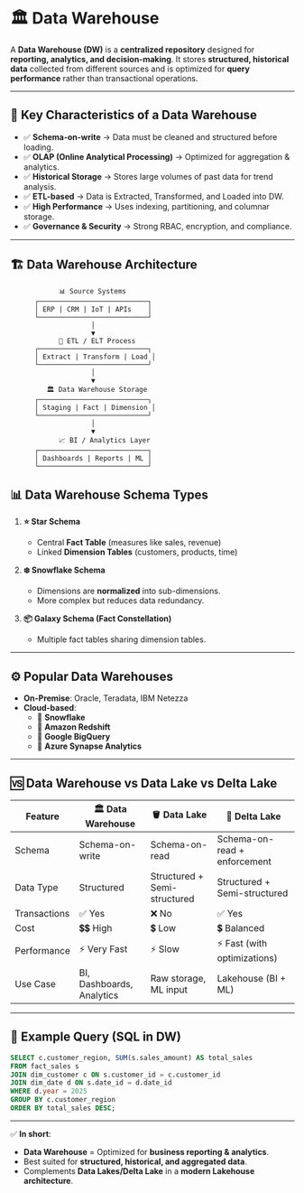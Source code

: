 # 🏛️ Data Warehouse  

A **Data Warehouse (DW)** is a **centralized repository** designed for **reporting, analytics, and decision-making**. It stores **structured, historical data** collected from different sources and is optimized for **query performance** rather than transactional operations.  

---

## 📌 Key Characteristics of a Data Warehouse  

- ✅ **Schema-on-write** → Data must be cleaned and structured before loading.  
- ✅ **OLAP (Online Analytical Processing)** → Optimized for aggregation & analytics.  
- ✅ **Historical Storage** → Stores large volumes of past data for trend analysis.  
- ✅ **ETL-based** → Data is Extracted, Transformed, and Loaded into DW.  
- ✅ **High Performance** → Uses indexing, partitioning, and columnar storage.  
- ✅ **Governance & Security** → Strong RBAC, encryption, and compliance.  

---

## 🏗️ Data Warehouse Architecture  

```
            📊 Source Systems
      ┌───────────────────────────┐
      │ ERP | CRM | IoT | APIs    │
      └───────────────────────────┘
                    │
                    ▼
            🔄 ETL / ELT Process
      ┌───────────────────────────┐
      │ Extract | Transform | Load │
      └───────────────────────────┘
                    │
                    ▼
         🏛️ Data Warehouse Storage
      ┌───────────────────────────┐
      │ Staging | Fact | Dimension │
      └───────────────────────────┘
                    │
                    ▼
            📈 BI / Analytics Layer
      ┌───────────────────────────┐
      │ Dashboards | Reports | ML │
      └───────────────────────────┘
```

## 📊 Data Warehouse Schema Types  

1. **⭐ Star Schema**  
   - Central **Fact Table** (measures like sales, revenue)  
   - Linked **Dimension Tables** (customers, products, time)  

2. **❄️ Snowflake Schema**  
   - Dimensions are **normalized** into sub-dimensions.  
   - More complex but reduces data redundancy.  

3. **📦 Galaxy Schema (Fact Constellation)**  
   - Multiple fact tables sharing dimension tables.  

---

## ⚙️ Popular Data Warehouses  

- **On-Premise**: Oracle, Teradata, IBM Netezza  
- **Cloud-based**:  
  - 🔹 **Snowflake**  
  - 🔹 **Amazon Redshift**  
  - 🔹 **Google BigQuery**  
  - 🔹 **Azure Synapse Analytics**  

---

## 🆚 Data Warehouse vs Data Lake vs Delta Lake  

| Feature | 🏛️ Data Warehouse | 🪣 Data Lake | 🌊 Delta Lake |
|---------|------------------|--------------|---------------|
| Schema | Schema-on-write | Schema-on-read | Schema-on-read + enforcement |
| Data Type | Structured | Structured + Semi-structured | Structured + Semi-structured |
| Transactions | ✅ Yes | ❌ No | ✅ Yes |
| Cost | 💲💲 High | 💲 Low | 💲 Balanced |
| Performance | ⚡ Very Fast | ⚡ Slow | ⚡ Fast (with optimizations) |
| Use Case | BI, Dashboards, Analytics | Raw storage, ML input | Lakehouse (BI + ML) |

---

## 📝 Example Query (SQL in DW)

```sql
SELECT c.customer_region, SUM(s.sales_amount) AS total_sales
FROM fact_sales s
JOIN dim_customer c ON s.customer_id = c.customer_id
JOIN dim_date d ON s.date_id = d.date_id
WHERE d.year = 2025
GROUP BY c.customer_region
ORDER BY total_sales DESC;
````

---

✅ **In short**:

* **Data Warehouse** = Optimized for **business reporting & analytics**.
* Best suited for **structured, historical, and aggregated data**.
* Complements **Data Lakes/Delta Lake** in a **modern Lakehouse architecture**.
